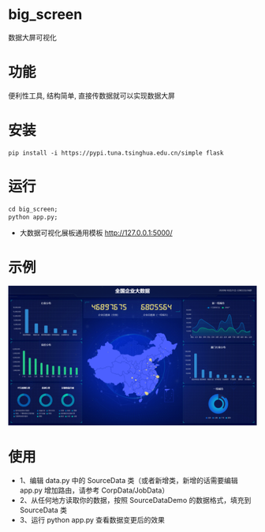 # big_screen
数据大屏可视化

# 功能

便利性工具, 结构简单, 直接传数据就可以实现数据大屏

# 安装

```
pip install -i https://pypi.tuna.tsinghua.edu.cn/simple flask
```

# 运行

```
cd big_screen;
python app.py;
```

* 大数据可视化展板通用模板 http://127.0.0.1:5000/        

# 示例

![image](https://github.com/TurboWay/imgstore/blob/master/bigscreen/corp.jpg)

# 使用

- 1、编辑 data.py 中的 SourceData 类（或者新增类，新增的话需要编辑 app.py 增加路由，请参考 CorpData/JobData）
- 2、从任何地方读取你的数据，按照 SourceDataDemo 的数据格式，填充到 SourceData 类
- 3、运行 python app.py 查看数据变更后的效果

> 
